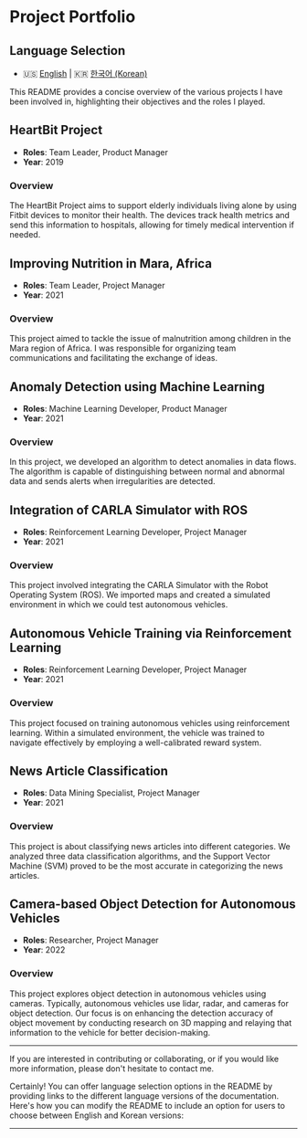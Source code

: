 # Project Portfolio

## Language Selection
- :us: [English](#project-portfolio) | :kr: [한국어 (Korean)](README.ko.md)

This README provides a concise overview of the various projects I have been involved in, highlighting their objectives and the roles I played.

## HeartBit Project
- **Roles**: Team Leader, Product Manager
- **Year**: 2019

### Overview
The HeartBit Project aims to support elderly individuals living alone by using Fitbit devices to monitor their health. The devices track health metrics and send this information to hospitals, allowing for timely medical intervention if needed.

## Improving Nutrition in Mara, Africa
- **Roles**: Team Leader, Project Manager
- **Year**: 2021

### Overview
This project aimed to tackle the issue of malnutrition among children in the Mara region of Africa. I was responsible for organizing team communications and facilitating the exchange of ideas.

## Anomaly Detection using Machine Learning
- **Roles**: Machine Learning Developer, Product Manager
- **Year**: 2021

### Overview
In this project, we developed an algorithm to detect anomalies in data flows. The algorithm is capable of distinguishing between normal and abnormal data and sends alerts when irregularities are detected.

## Integration of CARLA Simulator with ROS
- **Roles**: Reinforcement Learning Developer, Project Manager
- **Year**: 2021

### Overview
This project involved integrating the CARLA Simulator with the Robot Operating System (ROS). We imported maps and created a simulated environment in which we could test autonomous vehicles.

## Autonomous Vehicle Training via Reinforcement Learning
- **Roles**: Reinforcement Learning Developer, Project Manager
- **Year**: 2021

### Overview
This project focused on training autonomous vehicles using reinforcement learning. Within a simulated environment, the vehicle was trained to navigate effectively by employing a well-calibrated reward system.

## News Article Classification
- **Roles**: Data Mining Specialist, Project Manager
- **Year**: 2021

### Overview
This project is about classifying news articles into different categories. We analyzed three data classification algorithms, and the Support Vector Machine (SVM) proved to be the most accurate in categorizing the news articles.

## Camera-based Object Detection for Autonomous Vehicles
- **Roles**: Researcher, Project Manager
- **Year**: 2022

### Overview
This project explores object detection in autonomous vehicles using cameras. Typically, autonomous vehicles use lidar, radar, and cameras for object detection. Our focus is on enhancing the detection accuracy of object movement by conducting research on 3D mapping and relaying that information to the vehicle for better decision-making.

---

If you are interested in contributing or collaborating, or if you would like more information, please don't hesitate to contact me.


Certainly! You can offer language selection options in the README by providing links to the different language versions of the documentation. Here's how you can modify the README to include an option for users to choose between English and Korean versions:

---
